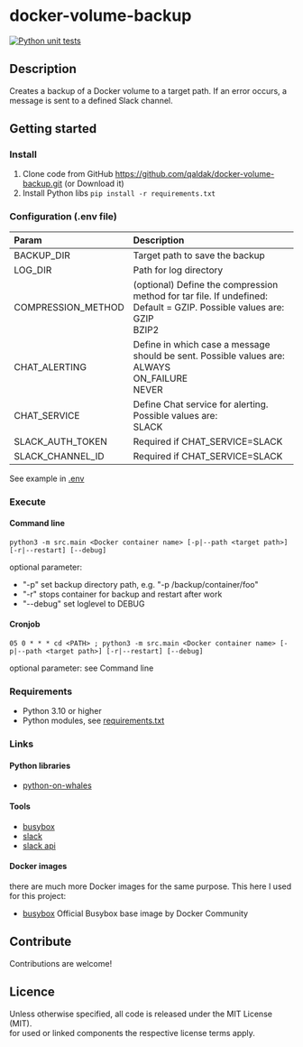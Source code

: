 # docker-volume-backup

[![Python unit tests](https://github.com/qaldak/docker-volume-backup/actions/workflows/python-tests.yml/badge.svg)](https://github.com/qaldak/docker-volume-backup/actions/workflows/python-tests.yml)

## Description

Creates a backup of a Docker volume to a target path.
If an error occurs, a message is sent to a defined Slack channel.

## Getting started

### Install

1. Clone code from GitHub https://github.com/qaldak/docker-volume-backup.git (or Download it)
2. Install Python libs `pip install -r requirements.txt`

### Configuration (.env file)

| Param              | Description                                                                                                                    |
|:-------------------|:-------------------------------------------------------------------------------------------------------------------------------|
| BACKUP_DIR         | Target path to save the backup                                                                                                 |      
| LOG_DIR            | Path for log directory                                                                                                         |
| COMPRESSION_METHOD | (optional) Define the compression method for tar file. If undefined: Default = GZIP. Possible values are: <br> GZIP <br> BZIP2 |
| CHAT_ALERTING      | Define in which case a message should be sent. Possible values are: <br> ALWAYS <br> ON_FAILURE <br> NEVER                     |
| CHAT_SERVICE       | Define Chat service for alerting. Possible values are: <br> SLACK                                                              |
| SLACK_AUTH_TOKEN   | Required if CHAT_SERVICE=SLACK                                                                                                 |
| SLACK_CHANNEL_ID   | Required if CHAT_SERVICE=SLACK                                                                                                 |

See example in [.env](.env)

### Execute

#### Command line

`python3 -m src.main <Docker container name> [-p|--path <target path>] [-r|--restart] [--debug]`

optional parameter:

* "-p" set backup directory path, e.g. "-p /backup/container/foo"
* "-r" stops container for backup and restart after work
* "--debug" set loglevel to DEBUG

#### Cronjob

`05 0 * * * cd <PATH> ; python3 -m src.main <Docker container name> [-p|--path <target path>] [-r|--restart] [--debug]`

optional parameter: see Command line

### Requirements

* Python 3.10 or higher
* Python modules, see [requirements.txt](requirements.txt)

### Links

#### Python libraries

* [python-on-whales](https://github.com/gabrieldemarmiesse/python-on-whales)

#### Tools

* [busybox](https://busybox.net/)
* [slack](https://slack.com)
* [slack api](https://slack.dev)

#### Docker images

there are much more Docker images for the same purpose. This here I used for this project:<br>

* [busybox](https://hub.docker.com/_/busybox) Official Busybox base image by Docker Community

## Contribute

Contributions are welcome!

## Licence

Unless otherwise specified, all code is released under the MIT License (MIT).<br>
for used or linked components the respective license terms apply.

